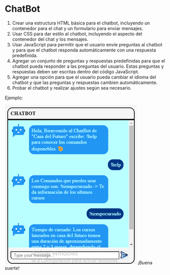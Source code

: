 # ChatBot

1. Crear una estructura HTML básica para el chatbot, incluyendo un contenedor para el chat y un formulario para enviar mensajes.
2. Usar CSS para dar estilo al chatbot, incluyendo el aspecto del contenedor del chat y los mensajes.
3. Usar JavaScript para permitir que el usuario envíe preguntas al chatbot y para que el chatbot responda automáticamente con una respuesta predefinida.
4. Agregar un conjunto de preguntas y respuestas predefinidas para que el chatbot pueda responder a las preguntas del usuario. Estas preguntas y respuestas deben ser escritas dentro del código JavaScript.
5. Agregar una opción para que el usuario pueda cambiar el idioma del chatbot y que las preguntas y respuestas cambien automáticamente.
6. Probar el chatbot y realizar ajustes según sea necesario.

Ejemplo: 

![Captura de pantalla 2023-08-06 214837.png](./img/Captura%20de%20pantalla%202023-08-06%20214837.png)
¡Buena suerte!